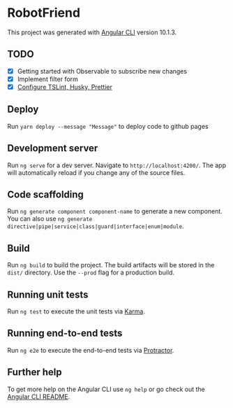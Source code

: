 # RobotFriend

This project was generated with [Angular CLI](https://github.com/angular/angular-cli) version 10.1.3.

## TODO

- [x] Getting started with Observable to subscribe new changes
- [x] Implement filter form
- [x] [Configure TSLint, Husky, Prettier](https://www.daptontechnologies.com/angular-prettier-husky/)

## Deploy

Run `yarn deploy --message "Message"` to deploy code to github pages

## Development server

Run `ng serve` for a dev server. Navigate to `http://localhost:4200/`. The app will automatically reload if you change any of the source files.

## Code scaffolding

Run `ng generate component component-name` to generate a new component. You can also use `ng generate directive|pipe|service|class|guard|interface|enum|module`.

## Build

Run `ng build` to build the project. The build artifacts will be stored in the `dist/` directory. Use the `--prod` flag for a production build.

## Running unit tests

Run `ng test` to execute the unit tests via [Karma](https://karma-runner.github.io).

## Running end-to-end tests

Run `ng e2e` to execute the end-to-end tests via [Protractor](http://www.protractortest.org/).

## Further help

To get more help on the Angular CLI use `ng help` or go check out the [Angular CLI README](https://github.com/angular/angular-cli/blob/master/README.md).
